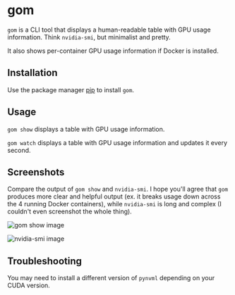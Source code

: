 # gom

`gom` is a CLI tool that displays a human-readable table with GPU usage information. Think `nvidia-smi`, but minimalist and pretty.

It also shows per-container GPU usage information if Docker is installed.

## Installation

Use the package manager [pip](https://pip.pypa.io/en/stable/) to install `gom`.

## Usage

`gom show` displays a table with GPU usage information.

`gom watch` displays a table with GPU usage information and updates it every second.

## Screenshots

Compare the output of `gom show` and `nvidia-smi`. I hope you'll agree that `gom` produces more clear and helpful output (ex. it breaks usage down across the 4 running Docker containers), while `nvidia-smi` is long and complex (I couldn't even screenshot the whole thing).

![gom show image](https://github.com/nebrelbug/gom/assets/25597854/367004c2-8729-491d-bff4-783a145fa7bb)

![nvidia-smi image](https://github.com/nebrelbug/gom/assets/25597854/80380be6-b7d2-43c0-b10c-07267b85613e)

## Troubleshooting

You may need to install a different version of `pynvml` depending on your CUDA version.
